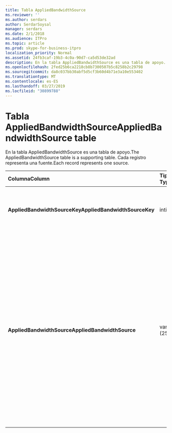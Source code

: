 ```yaml
---
title: Tabla AppliedBandwidthSource
ms.reviewer: ''
ms.author: serdars
author: SerdarSoysal
manager: serdars
ms.date: 2/1/2018
ms.audience: ITPro
ms.topic: article
ms.prod: skype-for-business-itpro
localization_priority: Normal
ms.assetid: 24fb3caf-19b3-4c0a-90d7-ca5d53de32ad
description: En la tabla AppliedBandwidthSource es una tabla de apoyo. Cada registro representa una fuente.
ms.openlocfilehash: 2fed25b6ca2218cb8b7300507b5c8258b2c29798
ms.sourcegitcommit: da8c037bb30abf5d5cf3b60d4b71e3a10e553402
ms.translationtype: MT
ms.contentlocale: es-ES
ms.lasthandoff: 03/27/2019
ms.locfileid: "30899788"
---
```

# <a name="appliedbandwidthsource-table"></a><span data-ttu-id="91ed8-104">Tabla AppliedBandwidthSource</span><span class="sxs-lookup"><span data-stu-id="91ed8-104">AppliedBandwidthSource table</span></span>
 
<span data-ttu-id="91ed8-105">En la tabla AppliedBandwidthSource es una tabla de apoyo.</span><span class="sxs-lookup"><span data-stu-id="91ed8-105">The AppliedBandwidthSource table is a supporting table.</span></span> <span data-ttu-id="91ed8-106">Cada registro representa una fuente.</span><span class="sxs-lookup"><span data-stu-id="91ed8-106">Each record represents one source.</span></span>
  
|<span data-ttu-id="91ed8-107">**Columna**</span><span class="sxs-lookup"><span data-stu-id="91ed8-107">**Column**</span></span>|<span data-ttu-id="91ed8-108">**Tipo de datos**</span><span class="sxs-lookup"><span data-stu-id="91ed8-108">**Data Type**</span></span>|<span data-ttu-id="91ed8-109">**Clave o índice**</span><span class="sxs-lookup"><span data-stu-id="91ed8-109">**Key/Index**</span></span>|<span data-ttu-id="91ed8-110">**Detalles**</span><span class="sxs-lookup"><span data-stu-id="91ed8-110">**Details**</span></span>|
|:-----|:-----|:-----|:-----|
|<span data-ttu-id="91ed8-111">**AppliedBandwidthSourceKey**</span><span class="sxs-lookup"><span data-stu-id="91ed8-111">**AppliedBandwidthSourceKey**</span></span> <br/> |<span data-ttu-id="91ed8-112">int</span><span class="sxs-lookup"><span data-stu-id="91ed8-112">int</span></span>  <br/> |<span data-ttu-id="91ed8-113">Primary</span><span class="sxs-lookup"><span data-stu-id="91ed8-113">Primary</span></span>  <br/> |<span data-ttu-id="91ed8-114">Número único que identifica el origen.</span><span class="sxs-lookup"><span data-stu-id="91ed8-114">Unique number identifying the source.</span></span>  <br/> |
|<span data-ttu-id="91ed8-115">**AppliedBandwidthSource**</span><span class="sxs-lookup"><span data-stu-id="91ed8-115">**AppliedBandwidthSource**</span></span> <br/> |<span data-ttu-id="91ed8-116">varchar (256)</span><span class="sxs-lookup"><span data-stu-id="91ed8-116">varchar(256)</span></span>  <br/> |<span data-ttu-id="91ed8-117">Único</span><span class="sxs-lookup"><span data-stu-id="91ed8-117">Unique</span></span>  <br/> |<span data-ttu-id="91ed8-118">Éste es el origen de la punta de ancho de banda que se imponen.</span><span class="sxs-lookup"><span data-stu-id="91ed8-118">This is the source of the bandwidth cap being imposed.</span></span> <span data-ttu-id="91ed8-119">Describe el límite de ancho de banda procedencia (por ejemplo, "Servidor de directivas de", "Activar el servidor" o "Modalidad").</span><span class="sxs-lookup"><span data-stu-id="91ed8-119">It describes where the bandwidth limit is coming from (for example, "Policy Server", "TURN Server", or "Modality").</span></span>  <br/> |
   

